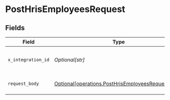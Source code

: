 # PostHrisEmployeesRequest


## Fields

| Field                                                                                                            | Type                                                                                                             | Required                                                                                                         | Description                                                                                                      |
| ---------------------------------------------------------------------------------------------------------------- | ---------------------------------------------------------------------------------------------------------------- | ---------------------------------------------------------------------------------------------------------------- | ---------------------------------------------------------------------------------------------------------------- |
| `x_integration_id`                                                                                               | *Optional[str]*                                                                                                  | :heavy_check_mark:                                                                                               | ID of the integration you want to interact with.                                                                 |
| `request_body`                                                                                                   | [Optional[operations.PostHrisEmployeesRequestBody]](undefined/models/operations/posthrisemployeesrequestbody.md) | :heavy_minus_sign:                                                                                               | POST /hris/employees request body                                                                                |